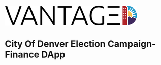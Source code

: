 [![Vantag3 logo](VANTAGED.png)](http://www.denvergov.org/content/denvergov/en.html)

# City Of Denver Election Campaign-Finance DApp
